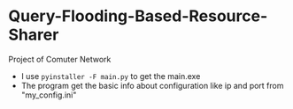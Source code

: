 # Query-Flooding-Based-Resource-Sharer
Project of Comuter Network
- I use `pyinstaller -F main.py` to get the main.exe
- The program get the basic info about configuration like ip and port from "my_config.ini"